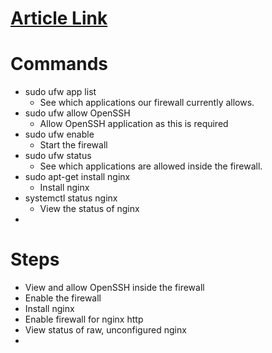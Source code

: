 # [Article Link](https://dev.to/zeeshanhshaheen/how-to-deploy-react-js-and-nodejs-app-on-a-single-digitalocean-droplet-using-nginx-1pcl)

# Commands
* sudo ufw app list
    * See which applications our firewall currently allows.
* sudo ufw allow OpenSSH
    * Allow OpenSSH application as this is required
* sudo ufw enable
    * Start the firewall
* sudo ufw status
    * See which applications are allowed inside the firewall.
* sudo apt-get install nginx
    * Install nginx
* systemctl status nginx
    * View the status of nginx
* 

# Steps
* View and allow OpenSSH inside the firewall
* Enable the firewall
* Install nginx
* Enable firewall for nginx http
* View status of raw, unconfigured nginx
* 